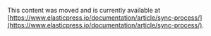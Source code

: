 This content was moved and is currently available at [https://www.elasticpress.io/documentation/article/sync-process/](https://www.elasticpress.io/documentation/article/sync-process/).